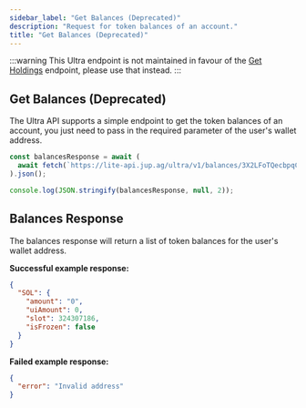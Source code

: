 ```yaml
---
sidebar_label: "Get Balances (Deprecated)"
description: "Request for token balances of an account."
title: "Get Balances (Deprecated)"
---
```


<head>
    <title>Get Balances (Deprecated)</title>
    <meta name="twitter:card" content="summary" />
</head>

:::warning
This Ultra endpoint is not maintained in favour of the [Get Holdings](/docs/ultra-api/get-holdings) endpoint, please use that instead.
:::

## Get Balances (Deprecated)

The Ultra API supports a simple endpoint to get the token balances of an account, you just need to pass in the required parameter of the user's wallet address.

```jsx
const balancesResponse = await (
  await fetch(`https://lite-api.jup.ag/ultra/v1/balances/3X2LFoTQecbpqCR7G5tL1kczqBKurjKPHhKSZrJ4wgWc`)
).json();

console.log(JSON.stringify(balancesResponse, null, 2));
```

## Balances Response

The balances response will return a list of token balances for the user's wallet address.

**Successful example response:**

```json
{
  "SOL": {
    "amount": "0",
    "uiAmount": 0,
    "slot": 324307186,
    "isFrozen": false
  }
}
```

**Failed example response:**

```json
{
  "error": "Invalid address"
}
```